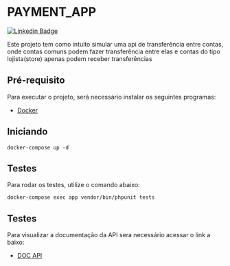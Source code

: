 # PAYMENT_APP
[![Linkedin Badge](https://img.shields.io/badge/-LinkedIn-blue?style=flat-square&logo=Linkedin&logoColor=white&link=https://www.linkedin.com/in/fagnerpsantos/)](https://www.linkedin.com/in/alan-silva-torquato-75803878/)

Este projeto tem como intuito simular uma api de transferência entre contas, 
onde contas comuns podem fazer transferência entre elas e contas do tipo lojista(store) apenas podem receber transferências 

## Pré-requisito

Para executar o projeto, será necessário instalar os seguintes programas:

- [Docker](https://docs.docker.com/compose/install/)

## Iniciando
```
docker-compose up -d
```

## Testes

Para rodar os testes, utilize o comando abaixo:

```
docker-compose exec app vendor/bin/phpunit tests
```

## Testes

Para visualizar a documentação da API sera necessário acessar o link  a baixo:

- [DOC API](http://localhost:8080/api/documentation)
